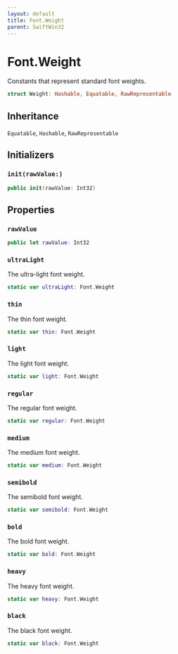 ```yaml
---
layout: default
title: Font.Weight
parent: SwiftWin32
---
```

# Font.Weight

Constants that represent standard font weights.

``` swift
struct Weight: Hashable, Equatable, RawRepresentable 
```

## Inheritance

`Equatable`, `Hashable`, `RawRepresentable`

## Initializers

### `init(rawValue:)`

``` swift
public init(rawValue: Int32) 
```

## Properties

### `rawValue`

``` swift
public let rawValue: Int32
```

### `ultraLight`

The ultra-light font weight.

``` swift
static var ultraLight: Font.Weight 
```

### `thin`

The thin font weight.

``` swift
static var thin: Font.Weight 
```

### `light`

The light font weight.

``` swift
static var light: Font.Weight 
```

### `regular`

The regular font weight.

``` swift
static var regular: Font.Weight 
```

### `medium`

The medium font weight.

``` swift
static var medium: Font.Weight 
```

### `semibold`

The semibold font weight.

``` swift
static var semibold: Font.Weight 
```

### `bold`

The bold font weight.

``` swift
static var bold: Font.Weight 
```

### `heavy`

The heavy font weight.

``` swift
static var heavy: Font.Weight 
```

### `black`

The black font weight.

``` swift
static var black: Font.Weight 
```
